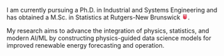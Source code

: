 I am currently pursuing a Ph.D. in Industrial and Systems Engineering and has obtained a M.Sc. in Statistics at Rutgers-New Brunswick <img src='./images/rutgers.png' style='width: 1em;'>. 

My research aims to advance the integration of physics, statistics, and modern AI/ML by constructing physics-guided data science models for improved renewable energy forecasting and operation. 

